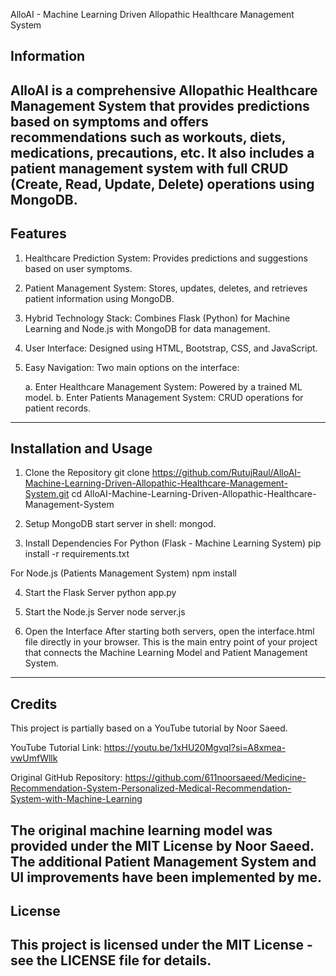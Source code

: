 AlloAI - Machine Learning Driven Allopathic Healthcare Management System

## Information
AlloAI is a comprehensive Allopathic Healthcare Management System that provides predictions based on symptoms and offers recommendations such as workouts, diets, medications, precautions, etc. It also includes a patient management system with full CRUD (Create, Read, Update, Delete) operations using MongoDB.
---

## Features
1. Healthcare Prediction System: Provides predictions and suggestions based on user symptoms.
   
2. Patient Management System: Stores, updates, deletes, and retrieves patient information using MongoDB.
   
3. Hybrid Technology Stack: Combines Flask (Python) for Machine Learning and Node.js with MongoDB for data management.
   
4. User Interface: Designed using HTML, Bootstrap, CSS, and JavaScript.
   
5. Easy Navigation: Two main options on the interface:
    
    a. Enter Healthcare Management System: Powered by a trained ML model.
    b. Enter Patients Management System: CRUD operations for patient records.
--- 

## Installation and Usage

1. Clone the Repository
git clone https://github.com/RutujRaul/AlloAI-Machine-Learning-Driven-Allopathic-Healthcare-Management-System.git
cd AlloAI-Machine-Learning-Driven-Allopathic-Healthcare-Management-System

2. Setup MongoDB
   start server in shell: mongod.

3. Install Dependencies
For Python (Flask - Machine Learning System)
pip install -r requirements.txt

For Node.js (Patients Management System)
npm install

4. Start the Flask Server
python app.py

5. Start the Node.js Server
node server.js

6. Open the Interface
After starting both servers, open the interface.html file directly in your browser.
This is the main entry point of your project that connects the Machine Learning Model and Patient Management System.
--- 

## Credits

This project is partially based on a YouTube tutorial by Noor Saeed.

YouTube Tutorial Link: https://youtu.be/1xHU20MgvqI?si=A8xmea-vwUmfWllk

Original GitHub Repository: https://github.com/611noorsaeed/Medicine-Recommendation-System-Personalized-Medical-Recommendation-System-with-Machine-Learning

The original machine learning model was provided under the MIT License by Noor Saeed. The additional Patient Management System and UI improvements have been implemented by me.
--- 


## License
This project is licensed under the MIT License - see the LICENSE file for details.
--- 
